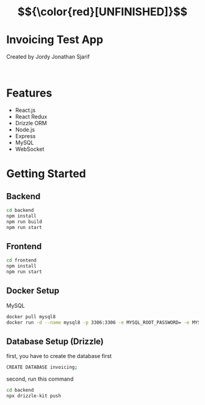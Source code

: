 # $${\color{red}[UNFINISHED]}$$

# Invoicing Test App 

<p>
  Created by Jordy Jonathan Sjarif
</p>
<br>

# Features

- React.js
- React Redux
- Drizzle ORM
- Node.js
- Express
- MySQL
- WebSocket
  
# Getting Started
## Backend
```bash
cd backend
npm install
npm run build
npm run start
```


## Frontend

```bash
cd frontend
npm install
npm run start
```


## Docker Setup
MySQL
```bash
docker pull mysql8
docker run -d --name mysql8 -p 3306:3306 -e MYSQL_ROOT_PASSWORD= -e MYSQL_ALLOW_EMPTY_PASSWORD=yes mysql:8
```


## Database Setup (Drizzle)
first, you have to create the database first
```bash
CREATE DATABASE invoicing;
```

second, run this command
```bash
cd backend
npx drizzle-kit push
```

